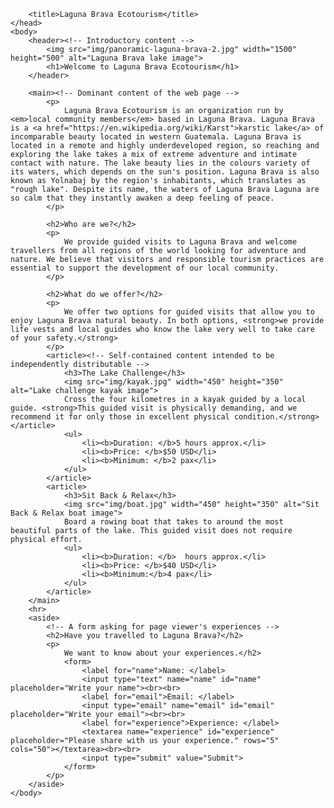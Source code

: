 <!DOCTYPE html>
<html lang="en">
    <head>
        <meta charset="utf-8"> 
		<meta name="description" content=" Laguna Brava Ecotourism is a local adventure company based in Laguna Brava." />

        <title>Laguna Brava Ecotourism</title>
    </head>
    <body>    
        <header><!-- Introductory content -->            
            <img src="img/panoramic-laguna-brava-2.jpg" width="1500" height="500" alt="Laguna Brava lake image">
            <h1>Welcome to Laguna Brava Ecotourism</h1>
        </header>

        <main><!-- Dominant content of the web page -->         
            <p>
                Laguna Brava Ecotourism is an organization run by <em>local community members</em> based in Laguna Brava. Laguna Brava is a <a href="https://en.wikipedia.org/wiki/Karst">karstic lake</a> of incomparable beauty located in western Guatemala. Laguna Brava is located in a remote and highly underdeveloped region, so reaching and exploring the lake takes a mix of extreme adventure and intimate contact with nature. The lake beauty lies in the colours variety of its waters, which depends on the sun's position. Laguna Brava is also known as Yolnabaj by the region's inhabitants, which translates as "rough lake". Despite its name, the waters of Laguna Brava Laguna are so calm that they instantly awaken a deep feeling of peace.
            </p>

            <h2>Who are we?</h2>
            <p>
                We provide guided visits to Laguna Brava and welcome travellers from all regions of the world looking for adventure and nature. We believe that visitors and responsible tourism practices are essential to support the development of our local community.
            </p>

            <h2>What do we offer?</h2>
            <p>
                We offer two options for guided visits that allow you to enjoy Laguna Brava natural beauty. In both options, <strong>we provide life vests and local guides who know the lake very well to take care of your safety.</strong>
            </p>
            <article><!-- Self-contained content intended to be independently distributable -->
                <h3>The Lake Challenge</h3>
                <img src="img/kayak.jpg" width="450" height="350" alt="Lake challenge kayak image">
                Cross the four kilometres in a kayak guided by a local guide. <strong>This guided visit is physically demanding, and we recommend it for only those in excellent physical condition.</strong></article>
                <ul>
                    <li><b>Duration: </b>5 hours approx.</li>
                    <li><b>Price: </b>$50 USD</li>
                    <li><b>Minimum: </b>2 pax</li>
                </ul>            
            </article>
            <article>
                <h3>Sit Back & Relax</h3>
                <img src="img/boat.jpg" width="450" height="350" alt="Sit Back & Relax boat image">
                Board a rowing boat that takes to around the most beautiful parts of the lake. This guided visit does not require physical effort.
                <ul>
                    <li><b>Duration: </b>  hours approx.</li>
                    <li><b>Price: </b>$40 USD</li>
                    <li><b>Minimum:</b>4 pax</li>
                </ul>            
            </article>
        </main>
        <hr>  
        <aside>
            <!-- A form asking for page viewer's experiences -->	    	        
            <h2>Have you travelled to Laguna Brava?</h2>
            <p>
                We want to know about your experiences.</h2>
                <form>
                    <label for="name">Name: </label>
                    <input type="text" name="name" id="name" placeholder="Write your name"><br><br>
                    <label for="email">Email: </label>
                    <input type="email" name="email" id="email" placeholder="Write your email"><br><br>
                    <label for="experience">Experience: </label>
                    <textarea name="experience" id="experience" placeholder="Please share with us your experience." rows="5" cols="50"></textarea><br><br>
                    <input type="submit" value="Submit">
                </form>
            </p>                  
        </aside>            
    </body>
</html>
<README class="txt"></README>
